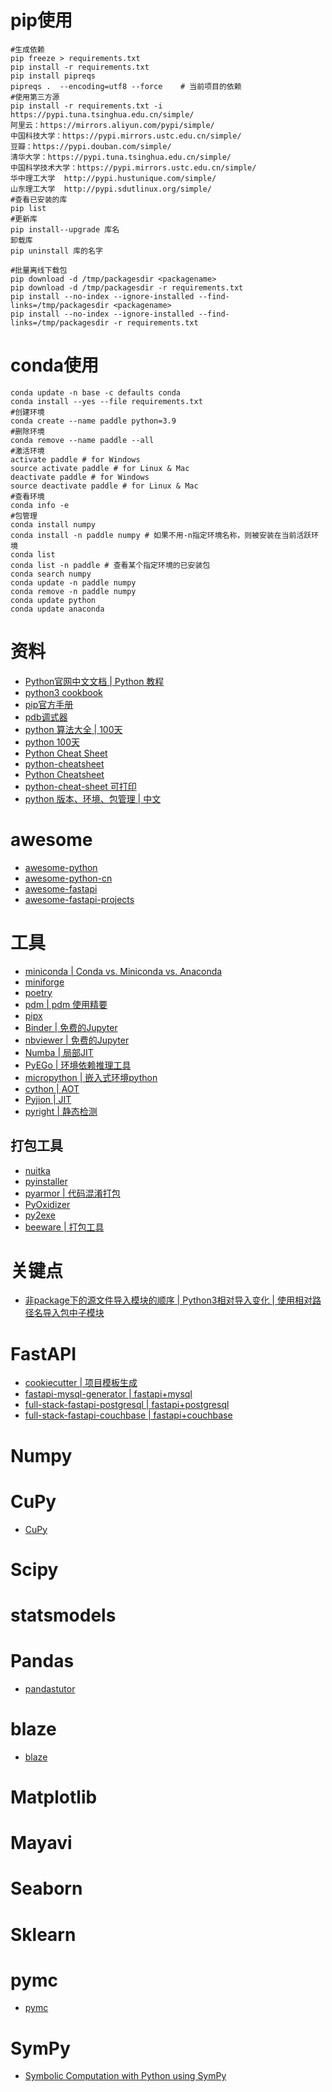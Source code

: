 # pip使用
```
#生成依赖
pip freeze > requirements.txt
pip install -r requirements.txt
pip install pipreqs
pipreqs .  --encoding=utf8 --force    # 当前项目的依赖
#使用第三方源
pip install -r requirements.txt -i https://pypi.tuna.tsinghua.edu.cn/simple/
阿里云：https://mirrors.aliyun.com/pypi/simple/
中国科技大学：https://pypi.mirrors.ustc.edu.cn/simple/
豆瓣：https://pypi.douban.com/simple/
清华大学：https://pypi.tuna.tsinghua.edu.cn/simple/
中国科学技术大学：https://pypi.mirrors.ustc.edu.cn/simple/
华中理工大学  http://pypi.hustunique.com/simple/  
山东理工大学  http://pypi.sdutlinux.org/simple/ 
#查看已安装的库
pip list
#更新库
pip install--upgrade 库名
卸载库
pip uninstall 库的名字
```
```
#批量离线下载包
pip download -d /tmp/packagesdir <packagename>
pip download -d /tmp/packagesdir -r requirements.txt
pip install --no-index --ignore-installed --find-links=/tmp/packagesdir <packagename>
pip install --no-index --ignore-installed --find-links=/tmp/packagesdir -r requirements.txt
```

# conda使用
```
conda update -n base -c defaults conda
conda install --yes --file requirements.txt
#创建环境
conda create --name paddle python=3.9
#删除环境
conda remove --name paddle --all
#激活环境
activate paddle # for Windows
source activate paddle # for Linux & Mac
deactivate paddle # for Windows
source deactivate paddle # for Linux & Mac
#查看环境
conda info -e
#包管理
conda install numpy
conda install -n paddle numpy # 如果不用-n指定环境名称，则被安装在当前活跃环境
conda list
conda list -n paddle # 查看某个指定环境的已安装包
conda search numpy
conda update -n paddle numpy
conda remove -n paddle numpy
conda update python
conda update anaconda
```
# 资料
- [Python官网中文文档](https://docs.python.org/zh-cn/3/index.html)[ | Python 教程](https://docs.python.org/zh-cn/3.11/tutorial/index.html)
- [python3 cookbook](https://python3-cookbook.readthedocs.io/zh_CN/latest/index.html)
- [pip官方手册](https://pip.pypa.io/en/stable/getting-started/)
- [pdb调式器](https://docs.python.org/zh-cn/3/library/pdb.html)
- [python 算法大全](https://github.com/TheAlgorithms/Python)[ | 100天](https://github.com/coells/100days)
- [python 100天](https://github.com/jackfrued/Python-100-Days)
- [Python Cheat Sheet](https://github.com/crazyguitar/pysheeet)
- [python-cheatsheet](https://github.com/gto76/python-cheatsheet)
- [Python Cheatsheet](https://www.pythoncheatsheet.org/)
- [python-cheat-sheet 可打印](https://blog.finxter.com/python-cheat-sheet/)
- [python 版本、环境、包管理](https://modelpredict.com/python-dependency-management-tools)[ | 中文](https://blog.simon7.top/20200602/python%E4%BE%9D%E8%B5%96%E6%80%A7%E7%AE%A1%E7%90%86%E5%B7%A5%E5%85%B7%E6%A6%82%E8%BF%B0-%E8%AF%91/)
# awesome
- [awesome-python](https://github.com/vinta/awesome-python)
- [awesome-python-cn](https://github.com/jobbole/awesome-python-cn)
- [awesome-fastapi](https://github.com/mjhea0/awesome-fastapi)
- [awesome-fastapi-projects](https://github.com/Kludex/awesome-fastapi-projects)

# 工具
- [miniconda](https://conda.io/en/latest/miniconda.html)[ | Conda vs. Miniconda vs. Anaconda](https://www.quora.com/What-is-miniconda3)
- [miniforge](https://github.com/conda-forge/miniforge)
- [poetry](https://python-poetry.org/)
- [pdm](https://github.com/pdm-project/pdm/)[ | pdm 使用精要](https://aber.sh/articles/pdm/)
- [pipx](https://github.com/pypa/pipx)
- [Binder | 免费的Jupyter](https://mybinder.org/)
- [nbviewer | 免费的Jupyter](https://nbviewer.org/)
- [Numba | 局部JIT](https://numba.pydata.org/)
- [PyEGo | 环境依赖推理工具](https://github.com/PyEGo/PyEGo)
- [micropython | 嵌入式环境python](https://micropython.org/)
- [cython | AOT](https://cython.org/)
- [Pyjion  | JIT](https://github.com/tonybaloney/Pyjion)
- [pyright | 静态检测](https://github.com/microsoft/pyright)
## 打包工具
- [nuitka](https://nuitka.net/)
- [pyinstaller](https://www.pyinstaller.org/)
- [pyarmor | 代码混淆打包](https://github.com/dashingsoft/pyarmor)
- [PyOxidizer](https://github.com/indygreg/PyOxidizer)
- [py2exe](http://www.py2exe.org/)
- [beeware | 打包工具](https://github.com/beeware)
# 关键点
- [非package下的源文件导入模块的顺序](https://www.letianbiji.com/python/python-module.html)[ | Python3相对导入变化](https://stackoverflow.com/questions/12172791/changes-in-import-statement-python3)[ | 使用相对路径名导入包中子模块](https://python3-cookbook.readthedocs.io/zh_CN/latest/c10/p03_import_submodules_by_relative_names.html)

# FastAPI
- [cookiecutter | 项目模板生成](https://cookiecutter.readthedocs.io/en/latest/)
- [fastapi-mysql-generator | fastapi+mysql](https://github.com/wxy2077/fastapi-mysql-generator)
- [full-stack-fastapi-postgresql | fastapi+postgresql](https://github.com/tiangolo/full-stack-fastapi-postgresql)
- [full-stack-fastapi-couchbase | fastapi+couchbase](https://github.com/tiangolo/full-stack-fastapi-couchbase)

# Numpy

# CuPy
- [CuPy](https://cupy.dev/)
# Scipy

# statsmodels

# Pandas
- [pandastutor](https://pandastutor.com/)
# blaze
- [blaze](https://github.com/blaze/blaze)

# Matplotlib

# Mayavi

# Seaborn

# Sklearn

# pymc
- [pymc](https://github.com/pymc-devs/pymc)

# SymPy
- [Symbolic Computation with Python using SymPy](https://www.sympy.org/scipy-2016-tutorial/)
